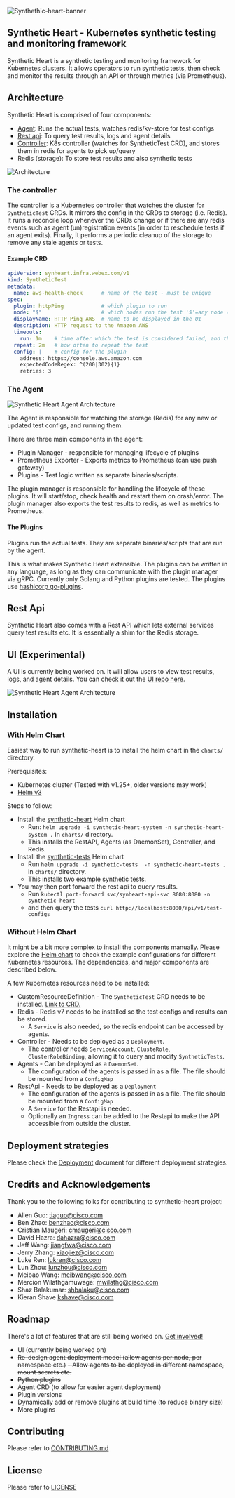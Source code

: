 
![Synthethic-heart-banner](./docs/synheart-banner.png)

## Synthetic Heart - Kubernetes synthetic testing and monitoring framework

Synthetic Heart is a synthetic testing and monitoring framework for Kubernetes clusters.  It allows operators to run synthetic tests, then check and monitor the results through an API or through metrics (via Prometheus).

## Architecture

Synthetic Heart is comprised of four components:

- [Agent](./agent): Runs the actual tests, watches redis/kv-store for test configs
- [Rest api](./restapi): To query test results, logs and agent details
- [Controller](./controller): K8s controller (watches for SyntheticTest CRD), and stores them in redis for agents to pick up/query
- Redis (storage): To store test results and also synthetic tests

![Architecture](./docs/architecture.png)

### The controller

The controller is a Kubernetes controller that watches the cluster for `SyntheticTest` CRDs. It mirrors the config in the CRDs to storage (i.e. Redis). It runs a reconcile loop whenever the CRDs change or if there are any redis events such as agent (un)registration events (in order to reschedule tests if an agent exits). Finally, It performs a periodic cleanup of the storage to remove any stale agents or tests.

#### Example CRD

```yaml
apiVersion: synheart.infra.webex.com/v1
kind: SyntheticTest
metadata:
  name: aws-health-check      # name of the test - must be unique
spec:
  plugin: httpPing            # which plugin to run
  node: "$"                   # which nodes run the test '$'=any node (e.g. 'k8snode*', '*')
  displayName: HTTP Ping AWS  # name to be displayed in the UI
  description: HTTP request to the Amazon AWS 
  timeouts:
    run: 1m    # time after which the test is considered failed, and the plugin is restarted
  repeat: 2m   # how often to repeat the test
  config: |    # config for the plugin
    address: https://console.aws.amazon.com
    expectedCodeRegex: ^(200|302){1}
    retries: 3
```

### The Agent

![Synthetic Heart Agent Architecture](./docs/agent_architecture.png)

The Agent is responsible for watching the storage (Redis) for any new or updated test configs, and running them.

There are three main components in the agent:

- Plugin Manager - responsible for managing lifecycle of plugins
- Prometheus Exporter - Exports metrics to Prometheus (can use push gateway)
- Plugins - Test logic written as separate binaries/scripts.

The plugin manager is responsible for handling the lifecycle of these plugins. It will start/stop, check health and restart them on crash/error. The plugin manager also exports the test results to redis, as well as metrics to Prometheus.

#### The Plugins

Plugins run the actual tests. They are separate binaries/scripts that are run by the agent.

This is what makes Synthetic Heart extensible. The plugins can be written in any language, as long as they can communicate with the plugin manager via gRPC. Currently only Golang and Python plugins are tested.
The plugins use [hashicorp go-plugins](https://github.com/hashicorp/go-plugin).

## Rest Api

Synthetic Heart also comes with a Rest API which lets external services query test results etc. It is essentially a shim for the Redis storage.

## UI (Experimental)

A UI is currently being worked on. It will allow users to view test results, logs, and agent details. You can check it out the [UI repo here](https://github.com/bakshi41c/synthetic-heart-ui).

![Synthetic Heart Agent Architecture](./docs/ui-screenshot.png)

## Installation

### With Helm Chart

Easiest way to run synthetic-heart is to install the helm chart in the `charts/` directory.

Prerequisites:

- Kubernetes cluster (Tested with v1.25+, older versions may work)
- [Helm v3](https://helm.sh/docs/intro/install/#helm)

Steps to follow:

- Install the [synthetic-heart](./chart/synthetic-heart) Helm chart
  - Run: `helm upgrade -i synthetic-heart-system -n synthetic-heart-system .` in `charts/` directory.
  - This installs the RestAPI, Agents (as DaemonSet), Controller, and Redis.
- Install the [synthetic-tests](./chart/synthetic-tests) Helm chart
  - Run `helm upgrade -i synthetic-tests  -n synthetic-heart-tests .` in `charts/` directory.
  - This installs two example synthetic tests.
- You may then port forward the rest api to query results.
  - Run `kubectl port-forward svc/synheart-api-svc 8080:8080 -n synthetic-heart`
  - and then query the tests `curl http://localhost:8080/api/v1/test-configs`

### Without Helm Chart

It might be a bit more complex to install the components manually. Please explore the [Helm chart](./chart/synthetic-heart) to check the example configurations for different Kubernetes resources. The dependencies, and major components are described below.

A few Kubernetes resources need to be installed:

- CustomResourceDefinition - The `SyntheticTest` CRD needs to be installed. [Link to CRD.](./controller/config/crd/bases/synheart.infra.webex.com_synthetictests.yaml)
- Redis - Redis v7 needs to be installed so the test configs and results can be stored.
  - A `Service` is also needed, so the redis endpoint can be accessed by agents.
- Controller - Needs to be deployed as a `Deployment`.
  - The controller needs `ServiceAccount`, `ClusteRole`, `ClusterRoleBinding`, allowing it to query and modify `SyntheticTests`.
- Agents - Can be deployed as a `DaemonSet`.
  - The configuration of the agents is passed in as a file. The file should be mounted from a `ConfigMap`
- RestApi - Needs to be deployed as a `Deployment`
  - The configuration of the agents is passed in as a file. The file should be mounted from a `ConfigMap`
  - A `Service` for the Restapi is needed.
  - Optionally an `Ingress` can be added to the Restapi to make the API accessible from outside the cluster.

## Deployment strategies

Please check the [Deployment](./docs/Deployment.md) document for different deployment strategies.

## Credits and Acknowledgements

Thank you to the following folks for contributing to synthetic-heart project:

- Allen Guo: <tiaguo@cisco.com>
- Ben Zhao: <benzhao@cisco.com>
- Cristian Maugeri: <cmaugeri@cisco.com>
- David Hazra: <dahazra@cisco.com>
- Jeff Wang: <jiangfwa@cisco.com>
- Jerry Zhang: <xiaojiez@cisco.com>
- Luke Ren: <lukren@cisco.com>
- Lun Zhou: <lunzhou@cisco.com>
- Meibao Wang: <meibwang@cisco.com>
- Mercion Wilathgamuwage: <mwilathg@cisco.com>
- Shaz Balakumar: <shbalaku@cisco.com>
- Kieran Shave <kshave@cisco.com>

## Roadmap

There's a lot of features that are still being worked on. [Get involved!](./CONTRIBUTING.md)

- UI (currently being worked on)
- ~~Re-design agent deployment model (allow agents per node, per namespace etc.)~~
  ~~- Allow agents to be deployed in different namespace, mount secrets etc.~~
- ~~Python plugins~~
- Agent CRD (to allow for easier agent deployment)
- Plugin versions
- Dynamically add or remove plugins at build time (to reduce binary size)
- More plugins

## Contributing

Please refer to [CONTRIBUTING.md](./CONTRIBUTING.md)

## License

Please refer to [LICENSE](./LICENSE)
